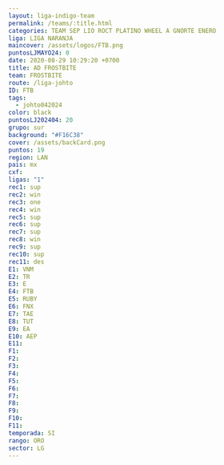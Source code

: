 ```yaml
---
layout: liga-indigo-team
permalink: /teams/:title.html
categories: TEAM SEP LIO ROCT PLATINO WHEEL A GNORTE ENERO
liga: LIGA NARANJA
maincover: /assets/logos/FTB.png
puntosLJMAYO24: 0
date: 2020-08-29 10:29:20 +0700
title: AD FROSTBITE
team: FROSTBITE
route: /liga-johto
ID: FTB
tags:
  - johto042024
color: black
puntosLJ202404: 20
grupo: sur
background: "#F16C38"
cover: /assets/backCard.png
puntos: 19
region: LAN
pais: mx
cxf: 
ligas: "1"
rec1: sup
rec2: win
rec3: one
rec4: win
rec5: sup
rec6: sup
rec7: sup
rec8: win
rec9: sup
rec10: sup
rec11: des
E1: VNM
E2: TR
E3: E
E4: FTB
E5: RUBY
E6: FNX
E7: TAE
E8: TUT
E9: EA
E10: AEP
E11: 
F1: 
F2: 
F3: 
F4: 
F5: 
F6: 
F7: 
F8: 
F9: 
F10: 
F11: 
temporada: SI
rango: ORO
sector: LG
---
```



